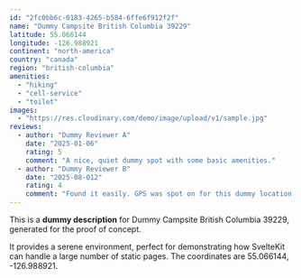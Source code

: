 ```yaml
---
id: "2fc0bb6c-0183-4265-b584-6ffe6f912f2f"
name: "Dummy Campsite British Columbia 39229"
latitude: 55.066144
longitude: -126.988921
continent: "north-america"
country: "canada"
region: "british-columbia"
amenities:
  - "hiking"
  - "cell-service"
  - "toilet"
images:
  - "https://res.cloudinary.com/demo/image/upload/v1/sample.jpg"
reviews:
  - author: "Dummy Reviewer A"
    date: "2025-01-06"
    rating: 5
    comment: "A nice, quiet dummy spot with some basic amenities."
  - author: "Dummy Reviewer B"
    date: "2025-08-012"
    rating: 4
    comment: "Found it easily. GPS was spot on for this dummy location."
---
```


This is a **dummy description** for Dummy Campsite British Columbia 39229, generated for the proof of concept.

It provides a serene environment, perfect for demonstrating how SvelteKit can handle a large number of static pages. The coordinates are 55.066144, -126.988921.
